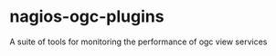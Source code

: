 nagios-ogc-plugins
==================

A suite of tools for monitoring the performance of ogc view services

